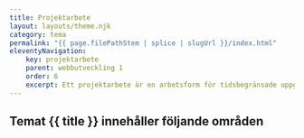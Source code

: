 ```yaml
---
title: Projektarbete
layout: layouts/theme.njk
category: tema
permalink: "{{ page.filePathStem | splice | slugUrl }}/index.html"
eleventyNavigation:
    key: projektarbete
    parent: webbutveckling 1
    order: 6
    excerpt: Ett projektarbete är en arbetsform för tidsbegränsade uppgifter och tydliga mål för att leverera en produkt
---
```

## Temat {{ title }} innehåller följande områden

